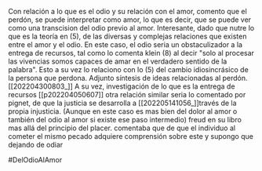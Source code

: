 Con relación a lo que es el odio y su relación con el amor, comento que el perdón, se puede interpretar como amor, lo que es decir, que se puede ver como una transcision del odio previo al amor. Interesante, dado que nutre lo que es la teoría en (5), de las diversas y complejas relaciones que existen entre el amor y el odio. En este caso, el odio seria un obstaculizador a la entrega de recursos, tal como lo comenta klein (8) al decir "solo al procesar  las vivencias somos capaces de amar en el verdadero sentido de la palabra". Esto a su vez lo relaciono con lo (5) del cambio idiosincrásico de  la persona que perdona. Adjunto síntesis de ideas relacionadas al perdón. [[202204300803_]]
 A su vez, investigación de lo que es la entrega de recursos [[p202204050607]]
 otra relación similar seria lo comentado por pignet, de que la justicia se desarrolla a [[202205141056_]]través de la propia injusticia. (Aunque en este caso es mas bien del dolor al amor  o también del odio al amor si existe ese paso intermedio)
freud en su libro mas allá del principio del placer.
comentaba que de que el individuo al cometer el mismo pecado adquiere comprensión sobre este y supongo que dejando de odiar

#DelOdioAlAmor